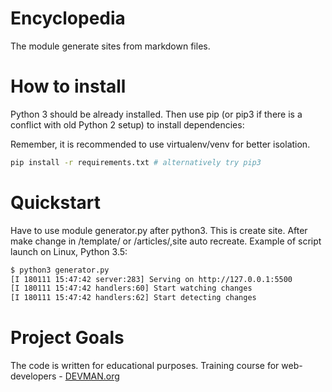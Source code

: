 # Encyclopedia

The module generate sites from markdown files.

# How to install

Python 3 should be already installed. Then use pip (or pip3 if there is a conflict with old Python 2 setup) to install dependencies:

Remember, it is recommended to use virtualenv/venv for better isolation.

```Bash
pip install -r requirements.txt # alternatively try pip3
```
# Quickstart

Have to use module generator.py after python3. This is create site. After make change in /template/ or /articles/,site auto recreate. Example of script launch on Linux, Python 3.5:

```Bash
$ python3 generator.py
[I 180111 15:47:42 server:283] Serving on http://127.0.0.1:5500
[I 180111 15:47:42 handlers:60] Start watching changes
[I 180111 15:47:42 handlers:62] Start detecting changes
```

# Project Goals

The code is written for educational purposes. Training course for web-developers - [DEVMAN.org](https://devman.org)
